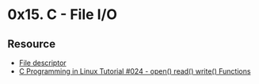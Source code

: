 # 0x15. C - File I/O

## Resource

- [File descriptor](https://en.wikipedia.org/wiki/File_descriptor)
- [C Programming in Linux Tutorial #024 - open() read() write() Functions](https://www.youtube.com/watch?v=dP3N8g7h8gY)

